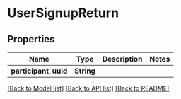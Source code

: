 # UserSignupReturn

## Properties

Name | Type | Description | Notes
------------ | ------------- | ------------- | -------------
**participant_uuid** | **String** |  | 

[[Back to Model list]](../README.md#documentation-for-models) [[Back to API list]](../README.md#documentation-for-api-endpoints) [[Back to README]](../README.md)


